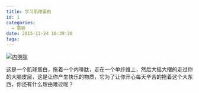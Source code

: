 ```yaml
---
title: 学习肌球蛋白
id: 1
categories:
  - 零碎
date: 2015-11-24 16:39:28
tags:
---
```


[![内啡肽](http://echo.chenbitao.com/wp-content/uploads/2015/11/内啡肽.gif)](http://echo.chenbitao.com/wp-content/uploads/2015/11/内啡肽.gif)

这是一个肌球蛋白，拖着一个内啡肽，走在一个单纤维上，然后大摇大摆的走过你的大脑皮层，这是让你产生快乐的物质，它为了让你开心每天辛苦的拖着这个大东西，你还有什么理由难过呢？